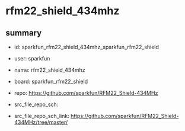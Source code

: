 # rfm22_shield_434mhz
 
## summary 
* id: sparkfun_rfm22_shield_434mhz_sparkfun_rfm22_shield
* user: sparkfun
* name: rfm22_shield_434mhz
* board: sparkfun_rfm22_shield
* repo: https://github.com/sparkfun/RFM22_Shield-434MHz



* src_file_repo_sch: 
* src_file_repo_sch_link: https://github.com/sparkfun/RFM22_Shield-434MHz/tree/master/






